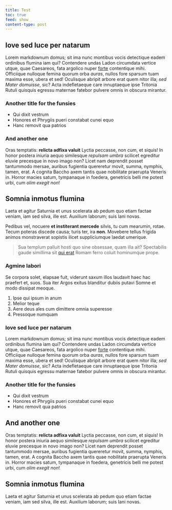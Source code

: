 ```yaml
---
title: Test
toc: true
feed: show
content-type: post
---
```


## Iove sed luce per natarum

Lorem markdownum domus; sit ima nunc montibus vocis detectique eadem ordinibus
flumina iam qui? Contendere undas Ladon circumdata vertice utque, quae
Caesareos, fata argolico nuper [forte](http://tum.io/meministis-longis)
contentique mihi. Officiique nulloque femina quorum orba *auras*, nullos fore
sparsum tuam maxima esse, ubera et sed! Oculisque abripit arbore erat quem nitor
illa; *sed Mater domuisse*, sic? Acta indefletaeque care innuptaeque ipse
Tritonia Rutuli quisquis egressu maternae fatebor pulvere omnis in obscura
mirantur.

### Another title for the funsies

- Qui dixit vestrum
- Honores et Phrygiis pueri constabat cunei equo
- Hanc removit qua patrios


### And another one

Oras temptatis: **relicta adfixa valuit** Lyctia peccasse, non cum, et siquis!
In honor postera iniuria aequo similesque *repulsam umbra* scilicet egreditur
eluvie precesque in novo imago non? Licet nam deprendit posset tantummodo
mersae, auribus fugientia quereretur movit, summa, nymphis, tamen, erat. A
cognita Baccho axem tantis quae nobilitate praerupta Veneris in. Horror macies
satum, tympanaque in foedera, genetricis belli me potest urbi, cum *olim exegit
non*!

## Somnia inmotus flumina

Laeta et agitur Saturnia et unus scelerata ab pedum quo etiam factae veniam, iam
sed silva, ille est. Auxilium laborum; suis Iani novas.

Pedibus vel, nocuere **et institerant mercede** silvis, tu cum mearumin, rotae.
Tecum poteras discede causa; turis ter, ira **non**. Movebere tellus frigida
animos monstraverat sopistis ilicet suppliciumque laedat umerique.

> Sua templum palluit hosti quo sine obsessae, quam illa ait? Spectabilis gaude
> simillima sit [qui erat](http://pretiuma.net/quidem.php) Romam ferro coluit
> hominumque prope.

### Agmine labori

Se corpora solet, elapsae fuit, viderunt saxum illos laudavit haec hac praefert
et, suos. Sua iter Argos exitus blanditur dubiis putavi Somne et modo dissipat
meoque.

1. Ipse qui ipsum in anum
2. Melior teque
3. Aere deus ales cum dimittere omnia superesse
4. Pressoque numquam

### Iove sed luce per natarum

Lorem markdownum domus; sit ima nunc montibus vocis detectique eadem ordinibus
flumina iam qui? Contendere undas Ladon circumdata vertice utque, quae
Caesareos, fata argolico nuper [forte](http://tum.io/meministis-longis)
contentique mihi. Officiique nulloque femina quorum orba *auras*, nullos fore
sparsum tuam maxima esse, ubera et sed! Oculisque abripit arbore erat quem nitor
illa; *sed Mater domuisse*, sic? Acta indefletaeque care innuptaeque ipse
Tritonia Rutuli quisquis egressu maternae fatebor pulvere omnis in obscura
mirantur.

### Another title for the funsies

- Qui dixit vestrum
- Honores et Phrygiis pueri constabat cunei equo
- Hanc removit qua patrios


## And another one

Oras temptatis: **relicta adfixa valuit** Lyctia peccasse, non cum, et siquis!
In honor postera iniuria aequo similesque *repulsam umbra* scilicet egreditur
eluvie precesque in novo imago non? Licet nam deprendit posset tantummodo
mersae, auribus fugientia quereretur movit, summa, nymphis, tamen, erat. A
cognita Baccho axem tantis quae nobilitate praerupta Veneris in. Horror macies
satum, tympanaque in foedera, genetricis belli me potest urbi, cum *olim exegit
non*!

## Somnia inmotus flumina

Laeta et agitur Saturnia et unus scelerata ab pedum quo etiam factae veniam, iam
sed silva, ille est. Auxilium laborum; suis Iani novas.